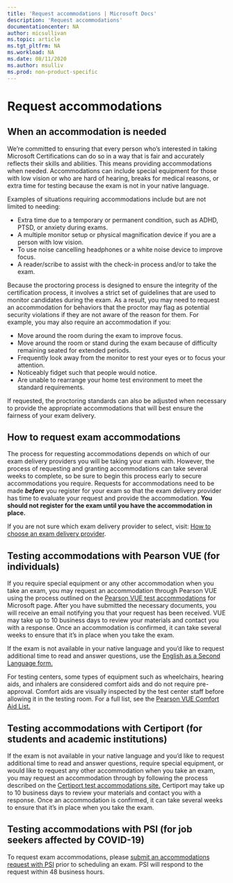```yaml
---
title: 'Request accommodations | Microsoft Docs'
description: 'Request accommodations' 
documentationcenter: NA 
author: micsullivan
ms.topic: article
ms.tgt_pltfrm: NA
ms.workload: NA
ms.date: 08/11/2020
ms.author: msulliv
ms.prod: non-product-specific
---
```

# Request accommodations

## When an accommodation is needed

We’re committed to ensuring that every person who’s interested in taking Microsoft Certifications can do so in a way that is fair and accurately reflects their skills and abilities. This means providing accommodations when needed. Accommodations can include special equipment for those with low vision or who are hard of hearing, breaks for medical reasons, or extra time for testing because the exam is not in your native language.

Examples of situations requiring accommodations include but are not limited to needing:

- Extra time due to a temporary or permanent condition, such as ADHD, PTSD, or anxiety during exams.
- A multiple monitor setup or physical magnification device if you are a person with low vision.
- To use noise cancelling headphones or a white noise device to improve focus.
- A reader/scribe to assist with the check-in process and/or to take the exam.

Because the proctoring process is designed to ensure the integrity of the certification process, it involves a strict set of guidelines that are used to monitor candidates during the exam. As a result, you may need to request an accommodation for behaviors that the proctor may flag as potential security violations if they are not aware of the reason for them. For example, you may also require an accommodation if you:

- Move around the room during the exam to improve focus.
- Move around the room or stand during the exam because of difficulty remaining seated for extended periods.
- Frequently look away from the monitor to rest your eyes or to focus your attention.
- Noticeably fidget such that people would notice.
- Are unable to rearrange your home test environment to meet the standard requirements.

If requested, the proctoring standards can also be adjusted when necessary to provide the appropriate accommodations that will best ensure the fairness of your exam delivery.

## How to request exam accommodations

The process for requesting accommodations depends on which of our exam delivery providers you will be taking your exam with. However, the process of requesting and granting accommodations can take several weeks to complete, so be sure to begin this process early to secure accommodations you require. Requests for accommodations need to be made ***before*** you register for your exam so that the exam delivery provider has time to evaluate your request and provide the accommodation. **You should not register for the exam until you have the accommodation in place.**

If you are not sure which exam delivery provider to select, visit: [How to choose an exam delivery provider](/learn/certifications/register-schedule-exam#how-to-choose-an-exam-delivery-provider).

## Testing accommodations with Pearson VUE (for individuals)

If you require special equipment or any other accommodation when you take an exam, you may request an accommodation through Pearson VUE using the process outlined on the [Pearson VUE test accommodations](https://www.pearsonvue.com/accommodations/pv_review.asp?clientName=Microsoft) for Microsoft page. After you have submitted the necessary documents, you will receive an email notifying you that your request has been received. VUE may take up to 10 business days to review your materials and contact you with a response. Once an accommodation is confirmed, it can take several weeks to ensure that it’s in place when you take the exam.

If the exam is not available in your native language and you’d like to request additional time to read and answer questions, use the [English as a Second Language form.](https://home.pearsonvue.com/Clients/Microsoft/esl_form_pearson.aspx)

For testing centers, some types of equipment such as wheelchairs, hearing aids, and inhalers are considered comfort aids and do not require pre-approval. Comfort aids are visually inspected by the test center staff before allowing it in the testing room. For a full list, see the [Pearson VUE Comfort Aid List.](https://home.pearsonvue.com/Test-takers/Accommodations/Pearson-VUE-Comfort-Aid-List-PDF.aspx)

## Testing accommodations with Certiport (for students and academic institutions)

If the exam is not available in your native language and you’d like to request additional time to read and answer questions, require special equipment, or would like to request any other accommodation when you take an exam, you may request an accommodation through by following the process described on the [Certiport test accommodations site.](https://certiport.pearsonvue.com/Educator-resources/Exam-policies/Accommodations) Certiport may take up to 10 business days to review your materials and contact you with a response. Once an accommodation is confirmed, it can take several weeks to ensure that it’s in place when you take the exam.

## Testing accommodations with PSI (for job seekers affected by COVID-19)

To request exam accommodations, please [submit an accommodations request with PSI](https://psi-cdexp.zendesk.com/hc/en-us/requests/new?ticket_form_id=360000150872) prior to scheduling an exam. PSI will respond to the request within 48 business hours.